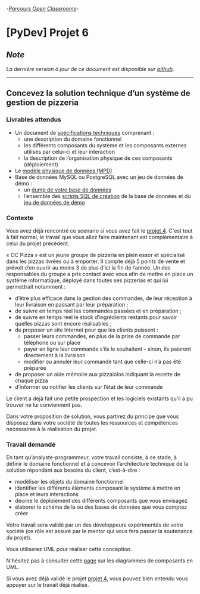 -[_Parcours Open Classrooms_]()-

# [PyDev] Projet 6

## _Note_

_La dernière version à jour de ce document est disponible sur [github](https://github.com/freezed/ocp6/blob/master/README.md)._

---
## Concevez la solution technique d’un système de gestion de pizzeria


### Livrables attendus

* Un document de [spécifications techniques](https://github.com/freezed/ocp6/blob/master/specifications.md) comprenant :
    * une description du domaine fonctionnel
    * les différents composants du système et les composants externes utilisés par celui-ci et leur interaction
    * la description de l’organisation physique de ces composants (déploiement)
* Le [modèle physique de données (MPD)](https://github.com/freezed/ocp6/blob/master/mpd.md)
* Base de données MySQL ou PostgreSQL avec un jeu de données de démo :
    * un [dump de votre base de données](https://github.com/freezed/ocp6/blob/master/dump-db.sql)
    * l’ensemble des [scripts SQL de création](https://github.com/freezed/ocp6/blob/master/create-db.sql) de la base de données et du [jeu de données de démo](https://github.com/freezed/ocp6/blob/master/data-db.sql)

### Contexte

Vous avez déjà rencontré ce scenario si vous avez fait le [projet 4](https://openclassrooms.com/projects/analysez-les-besoins-de-votre-client-pour-son-groupe-de-pizzerias "Analysez les besoins de votre client pour son groupe de pizzerias"). C'est tout à fait normal, le travail que vous allez faire maintenant est complémentaire à celui du projet précédent.

« OC Pizza » est un jeune groupe de pizzeria en plein essor et spécialisé dans les pizzas livrées ou à emporter. Il compte déjà 5 points de vente et prévoit d’en ouvrir au moins 3 de plus d’ici la fin de l’année. Un des responsables du groupe a pris contact avec vous afin de mettre en place un système informatique, déployé dans toutes ses pizzerias et qui lui permettrait notamment :

* d’être plus efficace dans la gestion des commandes, de leur réception à leur livraison en passant par leur préparation ;
* de suivre en temps réel les commandes passées et en préparation ;
* de suivre en temps réel le stock d’ingrédients restants pour savoir quelles pizzas sont encore réalisables ;
* de proposer un site Internet pour que les clients puissent :
    * passer leurs commandes, en plus de la prise de commande par téléphone ou sur place
    * payer en ligne leur commande s’ils le souhaitent – sinon, ils paieront directement à la livraison
    * modifier ou annuler leur commande tant que celle-ci n’a pas été préparée
* de proposer un aide mémoire aux pizzaiolos indiquant la recette de chaque pizza
* d’informer ou notifier les clients sur l’état de leur commande

Le client a déjà fait une petite prospection et les logiciels existants qu’il a pu trouver ne lui conviennent pas.

Dans votre proposition de solution, vous partirez du principe que vous disposez dans votre société de toutes les ressources et compétences nécessaires à la réalisation du projet.

### Travail demandé

En tant qu’analyste-programmeur, votre travail consiste, à ce stade, à définir le domaine fonctionnel et à concevoir l’architecture technique de la solution répondant aux besoins du client, c’est-à-dire :

* modéliser les objets du domaine fonctionnel
* identifier les différents éléments composant le système à mettre en place et leurs interactions
* décrire le déploiement des différents composants que vous envisagez
* élaborer le schéma de la ou des bases de données que vous comptez créer

Votre travail sera validé par un des développeurs expérimentés de votre société (ce rôle est assuré par le mentor qui vous fera passer la soutenance du projet).

Vous utiliserez UML pour réaliser cette conception.

N'hésitez pas à consulter cette [page](https://www.uml-diagrams.org/component-diagrams.html "diagramme de composant UML") sur les diagrammes de composants en UML.

Si vous avez déjà validé le projet [projet 4](https://openclassrooms.com/projects/analysez-les-besoins-de-votre-client-pour-son-groupe-de-pizzerias "Analysez les besoins de votre client pour son groupe de pizzerias"), vous pouvez bien entendu vous appuyer sur le travail déjà réalisé.
